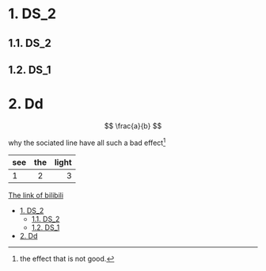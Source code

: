 <!-- title: A test html -->

# 1. DS_2

## 1.1. DS_2

## 1.2. DS_1

# 2. Dd

$$
\frac{a}{b}
$$

why the sociated line have all such a bad effect[^s]

| see  |  the  | light |
| :--- | :---: | ----: |
| 1    |   2   |     3 |

[The link of bilibili][1]

[1]:https://www.bilibili.com

[^s]: the effect that is not good.

- [1. DS\_2](#1-ds_2)
  - [1.1. DS\_2](#11-ds_2)
  - [1.2. DS\_1](#12-ds_1)
- [2. Dd](#2-dd)



